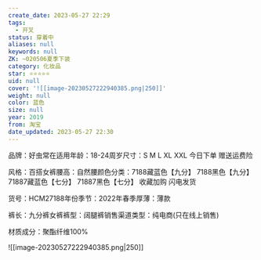```yaml
---
create_date: 2023-05-27 22:29
tags:
  - 开叉
status: 穿着中
aliases: null
keywords: null
ZK: ~020506夏季下装
category: 化妆品
star: ⭐⭐⭐⭐⭐
uid: null
cover: '![[image-20230527222940385.png|250]]'
weight: null
color: 蓝色
size: null
year: 2019
from: 淘宝
date_updated: 2023-05-27 22:30
---
```


品牌：好虫常在适用年龄：18-24周岁尺寸：S M L XL XXL 今日下单 赠送运费险

风格：百搭女裤腰高：自然腰颜色分类：7188藏蓝色【九分】 7188黑色【九分】 71887藏蓝色【七分】 71887黑色【七分】 收藏加购 闪电发货

货号：HCM27188年份季节：2022年春季厚薄：薄款

裤长：九分裤女裤裤型：阔腿裤销售渠道类型：纯电商(只在线上销售)

材质成分：聚酯纤维100%

![[image-20230527222940385.png|250]]
